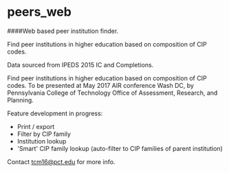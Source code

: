 # peers_web
####Web based peer institution finder.

Find peer institutions in higher education based on composition of CIP codes. 

Data sourced from IPEDS 2015 IC and Completions.

Find peer institutions in higher education based on composition of CIP codes. 
To be presented at May 2017 AIR conference Wash DC, by Pennsylvania College of Technology Office of Assessment, Research, and Planning.

Feature development in progress:

* Print / export
* Filter by CIP family
* Institution lookup
* 'Smart' CIP family lookup (auto-filter to CIP families of parent institution)

Contact tcm16@pct.edu for more info.
